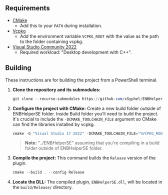 ## Requirements
* [CMake](https://cmake.org/)
    * Add this to your `PATH` during installation.
* [Vcpkg](https://github.com/microsoft/vcpkg)
    * Add the environment variable `VCPKG_ROOT` with the value as the path to the folder containing vcpkg.
* [Visual Studio Community 2022](https://visualstudio.microsoft.com/)
    * Required workload: "Desktop development with C++".

## Building

These instructions are for building the project from a PowerShell terminal.

1.  **Clone the repository and its submodules:**
    ```powershell
    git clone --recurse-submodules https://github.com/xSyphel/ENBHelperSE
    ```

2.  **Configure the project with CMake:**
     Create a new build folder outside of ENBHelperSE folder. Inside Build folder you'll need to build the project. 
     It's crucial to include the `-DCMAKE_TOOLCHAIN_FILE` argument so CMake can find the libraries installed by vcpkg.
    ```powershell
    cmake -G "Visual Studio 17 2022" -DCMAKE_TOOLCHAIN_FILE="%VCPKG_ROOT%\scripts\buildsystems\vcpkg.cmake" ../ENBHelperSE
    ```
    > **Note:** "../ENBHelperSE" assuming that you're compiling in a build folder outside of ENBHelperSE folder.

3.  **Compile the project:**
    This command builds the `Release` version of the plugin.
    ```powershell
    cmake --build . --config Release
    ```

4.  **Locate the DLL:**
    The compiled plugin, `ENBHelperSE.dll`, will be located in the `build/Release/` directory.